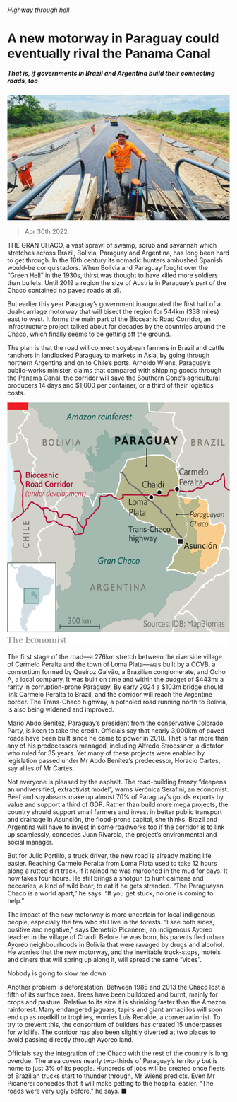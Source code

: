 ###### Highway through hell

# A new motorway in Paraguay could eventually rival the Panama Canal 

##### That is, if governments in Brazil and Argentina build their connecting roads, too 

![image](images/20220430_AMP001_0.jpg) 

> Apr 30th 2022 

THE GRAN CHACO, a vast sprawl of swamp, scrub and savannah which stretches across Brazil, Bolivia, Paraguay and Argentina, has long been hard to get through. In the 16th century its nomadic hunters ambushed Spanish would-be conquistadors. When Bolivia and Paraguay fought over the “Green Hell” in the 1930s, thirst was thought to have killed more soldiers than bullets. Until 2019 a region the size of Austria in Paraguay’s part of the Chaco contained no paved roads at all.

But earlier this year Paraguay’s government inaugurated the first half of a dual-carriage motorway that will bisect the region for 544km (338 miles) east to west. It forms the main part of the Bioceanic Road Corridor, an infrastructure project talked about for decades by the countries around the Chaco, which finally seems to be getting off the ground.


The plan is that the road will connect soyabean farmers in Brazil and cattle ranchers in landlocked Paraguay to markets in Asia, by going through northern Argentina and on to Chile’s ports. Arnoldo Wiens, Paraguay’s public-works minister, claims that compared with shipping goods through the Panama Canal, the corridor will save the Southern Cone’s agricultural producers 14 days and $1,000 per container, or a third of their logistics costs.

![image](images/20220430_AMM974.png) 


The first stage of the road—a 276km stretch between the riverside village of Carmelo Peralta and the town of Loma Plata—was built by a CCVB, a consortium formed by Queiroz Galvão, a Brazilian conglomerate, and Ocho A, a local company. It was built on time and within the budget of $443m: a rarity in corruption-prone Paraguay. By early 2024 a $103m bridge should link Carmelo Peralta to Brazil, and the corridor will reach the Argentine border. The Trans-Chaco highway, a potholed road running north to Bolivia, is also being widened and improved.

Mario Abdo Benítez, Paraguay’s president from the conservative Colorado Party, is keen to take the credit. Officials say that nearly 3,000km of paved roads have been built since he came to power in 2018. That is far more than any of his predecessors managed, including Alfredo Stroessner, a dictator who ruled for 35 years. Yet many of these projects were enabled by legislation passed under Mr Abdo Benítez’s predecessor, Horacio Cartes, say allies of Mr Cartes.

Not everyone is pleased by the asphalt. The road-building frenzy “deepens an undiversified, extractivist model”, warns Verónica Serafini, an economist. Beef and soyabeans make up almost 70% of Paraguay’s goods exports by value and support a third of GDP. Rather than build more mega projects, the country should support small farmers and invest in better public transport and drainage in Asunción, the flood-prone capital, she thinks. Brazil and Argentina will have to invest in some roadworks too if the corridor is to link up seamlessly, concedes Juan Rivarola, the project’s environmental and social manager.

But for Julio Portillo, a truck driver, the new road is already making life easier. Reaching Carmelo Peralta from Loma Plata used to take 12 hours along a rutted dirt track. If it rained he was marooned in the mud for days. It now takes four hours. He still brings a shotgun to hunt caimans and peccaries, a kind of wild boar, to eat if he gets stranded. “The Paraguayan Chaco is a world apart,” he says. “If you get stuck, no one is coming to help.”

The impact of the new motorway is more uncertain for local indigenous people, especially the few who still live in the forests. “I see both sides, positive and negative,” says Demetrio Picanerei, an indigenous Ayoreo teacher in the village of Chaidi. Before he was born, his parents fled urban Ayoreo neighbourhoods in Bolivia that were ravaged by drugs and alcohol. He worries that the new motorway, and the inevitable truck-stops, motels and diners that will spring up along it, will spread the same “vices”.

Nobody is going to slow me down

Another problem is deforestation. Between 1985 and 2013 the Chaco lost a fifth of its surface area. Trees have been bulldozed and burnt, mainly for crops and pasture. Relative to its size it is shrinking faster than the Amazon rainforest. Many endangered jaguars, tapirs and giant armadillos will soon end up as roadkill or trophies, worries Luis Recalde, a conservationist. To try to prevent this, the consortium of builders has created 15 underpasses for wildlife. The corridor has also been slightly diverted at two places to avoid passing directly through Ayoreo land.

Officials say the integration of the Chaco with the rest of the country is long overdue. The area covers nearly two-thirds of Paraguay’s territory but is home to just 3% of its people. Hundreds of jobs will be created once fleets of Brazilian trucks start to thunder through, Mr Wiens predicts. Even Mr Picanerei concedes that it will make getting to the hospital easier. “The roads were very ugly before,” he says. ■

